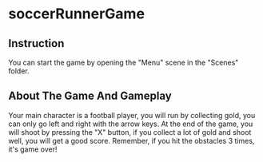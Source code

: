 # soccerRunnerGame

## Instruction
You can start the game by opening the "Menu" scene in the "Scenes" folder.

## About The Game And Gameplay

Your main character is a football player, you will run by collecting gold, you can only go left and right with the arrow keys. At the end of the game, you will shoot by pressing the "X" button, if you collect a lot of gold and shoot well, you will get a good score. Remember, if you hit the obstacles 3 times, it's game over!
